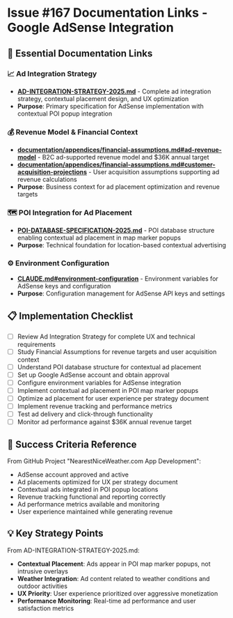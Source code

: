 # Issue #167 Documentation Links - Google AdSense Integration

## 🔗 Essential Documentation Links

### **📈 Ad Integration Strategy**
- **[AD-INTEGRATION-STRATEGY-2025.md](../../AD-INTEGRATION-STRATEGY-2025.md)** - Complete ad integration strategy, contextual placement design, and UX optimization
- **Purpose**: Primary specification for AdSense implementation with contextual POI popup integration

### **💰 Revenue Model & Financial Context**
- **[documentation/appendices/financial-assumptions.md#ad-revenue-model](../../documentation/appendices/financial-assumptions.md)** - B2C ad-supported revenue model and $36K annual target
- **[documentation/appendices/financial-assumptions.md#customer-acquisition-projections](../../documentation/appendices/financial-assumptions.md)** - User acquisition assumptions supporting ad revenue calculations
- **Purpose**: Business context for ad placement optimization and revenue targets

### **🗺️ POI Integration for Ad Placement**
- **[POI-DATABASE-SPECIFICATION-2025.md](../../POI-DATABASE-SPECIFICATION-2025.md)** - POI database structure enabling contextual ad placement in map marker popups
- **Purpose**: Technical foundation for location-based contextual advertising

### **⚙️ Environment Configuration**
- **[CLAUDE.md#environment-configuration](../../CLAUDE.md#environment-configuration)** - Environment variables for AdSense keys and configuration
- **Purpose**: Configuration management for AdSense API keys and settings

## 📋 Implementation Checklist

- [ ] Review Ad Integration Strategy for complete UX and technical requirements
- [ ] Study Financial Assumptions for revenue targets and user acquisition context
- [ ] Understand POI database structure for contextual ad placement
- [ ] Set up Google AdSense account and obtain approval
- [ ] Configure environment variables for AdSense integration
- [ ] Implement contextual ad placement in POI map marker popups
- [ ] Optimize ad placement for user experience per strategy document
- [ ] Implement revenue tracking and performance metrics
- [ ] Test ad delivery and click-through functionality
- [ ] Monitor ad performance against $36K annual revenue target

## 🎯 Success Criteria Reference

From GitHub Project "NearestNiceWeather.com App Development":
- AdSense account approved and active
- Ad placements optimized for UX per strategy document
- Contextual ads integrated in POI popup locations
- Revenue tracking functional and reporting correctly
- Ad performance metrics available and monitoring
- User experience maintained while generating revenue

## 💡 Key Strategy Points

From AD-INTEGRATION-STRATEGY-2025.md:
- **Contextual Placement**: Ads appear in POI map marker popups, not intrusive overlays
- **Weather Integration**: Ad content related to weather conditions and outdoor activities
- **UX Priority**: User experience prioritized over aggressive monetization
- **Performance Monitoring**: Real-time ad performance and user satisfaction metrics
